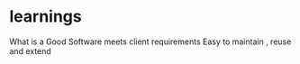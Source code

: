 # learnings
What is a Good Software 
  meets client requirements
  Easy to maintain , reuse and extend
